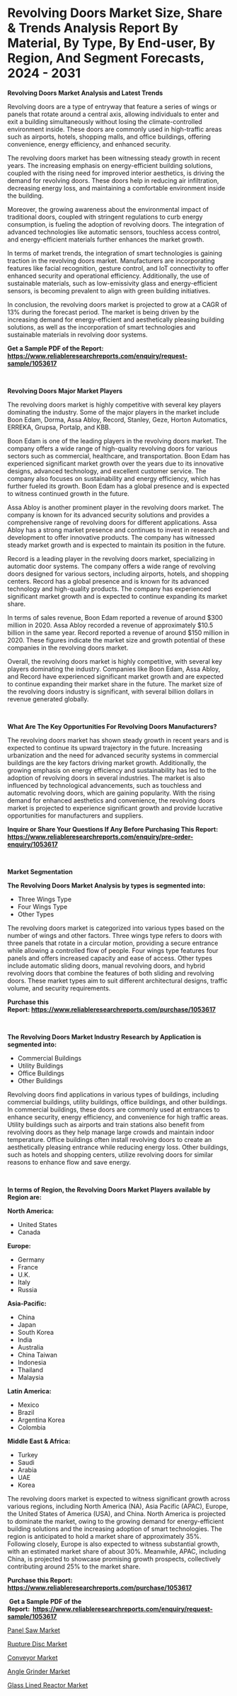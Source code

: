 <p><h1>Revolving Doors Market Size, Share & Trends Analysis Report By Material, By Type, By End-user, By Region, And Segment Forecasts, 2024 - 2031</h1></p><p><strong>Revolving Doors Market Analysis and Latest Trends</strong></p>
<p><p>Revolving doors are a type of entryway that feature a series of wings or panels that rotate around a central axis, allowing individuals to enter and exit a building simultaneously without losing the climate-controlled environment inside. These doors are commonly used in high-traffic areas such as airports, hotels, shopping malls, and office buildings, offering convenience, energy efficiency, and enhanced security.</p><p>The revolving doors market has been witnessing steady growth in recent years. The increasing emphasis on energy-efficient building solutions, coupled with the rising need for improved interior aesthetics, is driving the demand for revolving doors. These doors help in reducing air infiltration, decreasing energy loss, and maintaining a comfortable environment inside the building.</p><p>Moreover, the growing awareness about the environmental impact of traditional doors, coupled with stringent regulations to curb energy consumption, is fueling the adoption of revolving doors. The integration of advanced technologies like automatic sensors, touchless access control, and energy-efficient materials further enhances the market growth.</p><p>In terms of market trends, the integration of smart technologies is gaining traction in the revolving doors market. Manufacturers are incorporating features like facial recognition, gesture control, and IoT connectivity to offer enhanced security and operational efficiency. Additionally, the use of sustainable materials, such as low-emissivity glass and energy-efficient sensors, is becoming prevalent to align with green building initiatives.</p><p>In conclusion, the revolving doors market is projected to grow at a CAGR of 13% during the forecast period. The market is being driven by the increasing demand for energy-efficient and aesthetically pleasing building solutions, as well as the incorporation of smart technologies and sustainable materials in revolving door systems.</p></p>
<p><strong>Get a Sample PDF of the Report:&nbsp; <a href="https://www.reliableresearchreports.com/enquiry/request-sample/1053617">https://www.reliableresearchreports.com/enquiry/request-sample/1053617</a></strong></p>
<p>&nbsp;</p>
<p><strong>Revolving Doors Major Market Players</strong></p>
<p><p>The revolving doors market is highly competitive with several key players dominating the industry. Some of the major players in the market include Boon Edam, Dorma, Assa Abloy, Record, Stanley, Geze, Horton Automatics, ERREKA, Grupsa, Portalp, and KBB.</p><p>Boon Edam is one of the leading players in the revolving doors market. The company offers a wide range of high-quality revolving doors for various sectors such as commercial, healthcare, and transportation. Boon Edam has experienced significant market growth over the years due to its innovative designs, advanced technology, and excellent customer service. The company also focuses on sustainability and energy efficiency, which has further fueled its growth. Boon Edam has a global presence and is expected to witness continued growth in the future.</p><p>Assa Abloy is another prominent player in the revolving doors market. The company is known for its advanced security solutions and provides a comprehensive range of revolving doors for different applications. Assa Abloy has a strong market presence and continues to invest in research and development to offer innovative products. The company has witnessed steady market growth and is expected to maintain its position in the future.</p><p>Record is a leading player in the revolving doors market, specializing in automatic door systems. The company offers a wide range of revolving doors designed for various sectors, including airports, hotels, and shopping centers. Record has a global presence and is known for its advanced technology and high-quality products. The company has experienced significant market growth and is expected to continue expanding its market share.</p><p>In terms of sales revenue, Boon Edam reported a revenue of around $300 million in 2020. Assa Abloy recorded a revenue of approximately $10.5 billion in the same year. Record reported a revenue of around $150 million in 2020. These figures indicate the market size and growth potential of these companies in the revolving doors market.</p><p>Overall, the revolving doors market is highly competitive, with several key players dominating the industry. Companies like Boon Edam, Assa Abloy, and Record have experienced significant market growth and are expected to continue expanding their market share in the future. The market size of the revolving doors industry is significant, with several billion dollars in revenue generated globally.</p></p>
<p>&nbsp;</p>
<p><strong>What Are The Key Opportunities For Revolving Doors Manufacturers?</strong></p>
<p><p>The revolving doors market has shown steady growth in recent years and is expected to continue its upward trajectory in the future. Increasing urbanization and the need for advanced security systems in commercial buildings are the key factors driving market growth. Additionally, the growing emphasis on energy efficiency and sustainability has led to the adoption of revolving doors in several industries. The market is also influenced by technological advancements, such as touchless and automatic revolving doors, which are gaining popularity. With the rising demand for enhanced aesthetics and convenience, the revolving doors market is projected to experience significant growth and provide lucrative opportunities for manufacturers and suppliers.</p></p>
<p><strong>Inquire or Share Your Questions If Any Before Purchasing This Report: <a href="https://www.reliableresearchreports.com/enquiry/pre-order-enquiry/1053617">https://www.reliableresearchreports.com/enquiry/pre-order-enquiry/1053617</a></strong></p>
<p>&nbsp;</p>
<p><strong>Market Segmentation</strong></p>
<p><strong>The Revolving Doors Market Analysis by types is segmented into:</strong></p>
<p><ul><li>Three Wings Type</li><li>Four Wings Type</li><li>Other Types</li></ul></p>
<p><p>The revolving doors market is categorized into various types based on the number of wings and other factors. Three wings type refers to doors with three panels that rotate in a circular motion, providing a secure entrance while allowing a controlled flow of people. Four wings type features four panels and offers increased capacity and ease of access. Other types include automatic sliding doors, manual revolving doors, and hybrid revolving doors that combine the features of both sliding and revolving doors. These market types aim to suit different architectural designs, traffic volume, and security requirements.</p></p>
<p><strong>Purchase this Report:&nbsp;<a href="https://www.reliableresearchreports.com/purchase/1053617">https://www.reliableresearchreports.com/purchase/1053617</a></strong></p>
<p>&nbsp;</p>
<p><strong>The Revolving Doors Market Industry Research by Application is segmented into:</strong></p>
<p><ul><li>Commercial Buildings</li><li>Utility Buildings</li><li>Office Buildings</li><li>Other Buildings</li></ul></p>
<p><p>Revolving doors find applications in various types of buildings, including commercial buildings, utility buildings, office buildings, and other buildings. In commercial buildings, these doors are commonly used at entrances to enhance security, energy efficiency, and convenience for high traffic areas. Utility buildings such as airports and train stations also benefit from revolving doors as they help manage large crowds and maintain indoor temperature. Office buildings often install revolving doors to create an aesthetically pleasing entrance while reducing energy loss. Other buildings, such as hotels and shopping centers, utilize revolving doors for similar reasons to enhance flow and save energy.</p></p>
<p>&nbsp;</p>
<p><strong>In terms of Region, the Revolving Doors Market Players available by Region are:</strong></p>
<p>
    <p> <strong> North America: </strong>
        <ul>
            <li>United States</li>
            <li>Canada</li>
        </ul>
        </p> 
    <p> <strong> Europe: </strong>
        <ul>
            <li>Germany</li>
            <li>France</li>
            <li>U.K.</li>
            <li>Italy</li>
            <li>Russia</li>
        </ul>
        </p> 
    <p> <strong> Asia-Pacific: </strong>
        <ul>
            <li>China</li>
            <li>Japan</li>
            <li>South Korea</li>
            <li>India</li>
            <li>Australia</li>
            <li>China Taiwan</li>
            <li>Indonesia</li>
            <li>Thailand</li>
            <li>Malaysia</li>
        </ul>
        </p> 
    <p> <strong> Latin America: </strong>
        <ul>
            <li>Mexico</li>
            <li>Brazil</li>
            <li>Argentina Korea</li>
            <li>Colombia</li>
        </ul>
        </p> 
    <p> <strong> Middle East & Africa: </strong>
        <ul>
            <li>Turkey</li>
            <li>Saudi</li>
            <li>Arabia</li>
            <li>UAE</li>
            <li>Korea</li>
        </ul>
    </p>
    </p>
<p><p>The revolving doors market is expected to witness significant growth across various regions, including North America (NA), Asia Pacific (APAC), Europe, the United States of America (USA), and China. North America is projected to dominate the market, owing to the growing demand for energy-efficient building solutions and the increasing adoption of smart technologies. The region is anticipated to hold a market share of approximately 35%. Following closely, Europe is also expected to witness substantial growth, with an estimated market share of about 30%. Meanwhile, APAC, including China, is projected to showcase promising growth prospects, collectively contributing around 25% to the market share.</p></p>
<p><strong>Purchase this Report: <a href="https://www.reliableresearchreports.com/purchase/1053617">https://www.reliableresearchreports.com/purchase/1053617</a></strong></p>
<p>&nbsp;<strong>Get a Sample PDF of the Report:&nbsp;&nbsp;<a href="https://www.reliableresearchreports.com/enquiry/request-sample/1053617">https://www.reliableresearchreports.com/enquiry/request-sample/1053617</a></strong></p>
<p><strong></strong></p>
<p><p><a href="https://github.com/rahu1505/Market-Research-Report-List-2/blob/main/panel-saw-market.md">Panel Saw Market</a></p><p><a href="https://github.com/rahu1506/Market-Research-Report-List-2/blob/main/rupture-disc-market.md">Rupture Disc Market</a></p><p><a href="https://github.com/aashishrp02/Market-Research-Report-List-1/blob/main/conveyor-market.md">Conveyor Market</a></p><p><a href="https://github.com/rahu1502/Market-Research-Report-List-2/blob/main/angle-grinder-market.md">Angle Grinder Market</a></p><p><a href="https://github.com/aashishrp/Market-Research-Report-List-1/blob/main/glass-lined-reactor-market.md">Glass Lined Reactor Market</a></p></p>